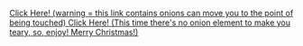 <a href="hbd.html"> Click Here! (warning = this link contains onions can move you to the point of being touched) </a> 
<a href="natal.html"> Click Here! (This time there's no onion element to make you teary, so, enjoy! Merry Christmas!) </a>
